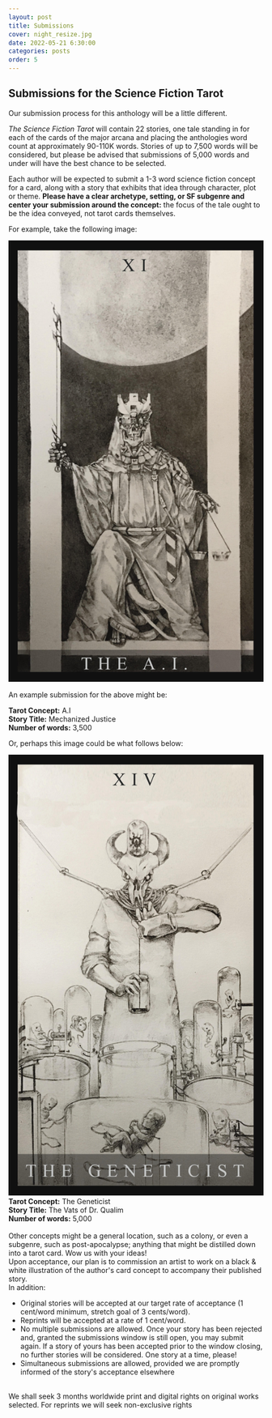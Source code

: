 ```yaml
---
layout: post
title: Submissions
cover: night_resize.jpg
date: 2022-05-21 6:30:00
categories: posts
order: 5
---
```


## Submissions for the Science Fiction Tarot


<p>Our submission process for this anthology will be a little different.</p>
<p><em>The Science Fiction Tarot</em> will contain 22 stories, one tale standing in for each of the cards of the major arcana and placing the anthologies word count at approximately 90-110K words. Stories of up to 7,500 words will be considered, but please be advised that submissions of 5,000 words and under will have the best chance to be selected.</p>
<p>Each author will be expected to submit a 1-3 word science fiction concept for a card, along with a story that exhibits that idea through character, plot or theme. <strong>Please have a clear archetype, setting, or SF subgenre and center your submission around the concept:</strong> the focus of the tale ought to be the idea conveyed, not tarot cards themselves.</p>
<p>For example, take the following image:<p>
<img src="/images/Tarot_AI.jpg" class="tarot_card" />
<p>An example submission for the above might be:</p>
<strong>Tarot Concept:</strong> A.I<br />
<strong>Story Title:</strong> Mechanized Justice<br />
<strong>Number of words:</strong> 3,500<br />
<p>Or, perhaps this image could be what follows below: </p>
<img src="/images/Tarot_Geneticist.jpg" class="tarot_card" />
<br />
<strong>Tarot Concept:</strong> The Geneticist <br />
<strong>Story Title:</strong> The Vats of Dr. Qualim <br />
<strong>Number of words:</strong> 5,000  <br />
<br />
Other concepts might be a general location, such as a colony, or even a subgenre, such as post-apocalypse; anything that might be distilled down into a tarot card. Wow us with your ideas!
<br />
Upon acceptance, our plan is to commission an artist to work on a black & white illustration of the author's card concept to accompany their published story.
<br />
In addition:
<br />

- Original stories will be accepted at our target rate of acceptance (1 cent/word minimum, stretch goal of 3 cents/word).
  <br />
- Reprints will be accepted at a rate of 1 cent/word.
  <br />
- No multiple submissions are allowed. Once your story has been rejected and, granted the submissions window is still open, you may submit again. If a story of yours has been accepted prior to the window closing, no further stories will be considered. One story at a time, please!
  <br />
- Simultaneous submissions are allowed, provided we are promptly informed of the story's acceptance elsewhere

<br />
We shall seek 3 months worldwide print and digital rights on original works selected. For reprints we will seek non-exclusive rights
